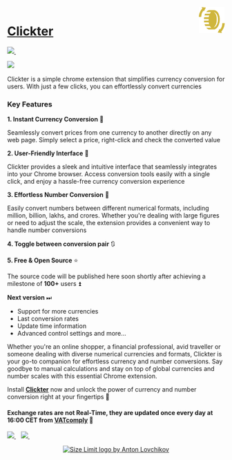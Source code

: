 <img src="./icon.png" align="right" width="60" height="60">

# [Clickter](https://chrome.google.com/webstore/detail/clickter/almdecgpjpjnaoaajejfnjneiioddmdi)

 <a href="https://chrome.google.com/webstore/detail/clickter/almdecgpjpjnaoaajejfnjneiioddmdi">
    <img src="https://img.shields.io/badge/Google_chrome-4285F4?style=for-the-badge&logo=Google-chrome&logoColor=white" />        
  </a>&nbsp;&nbsp;
  
![](https://img.shields.io/badge/version-v1.3.0-blue)

Clickter is a simple chrome extension that simplifies currency conversion for users. With just a few clicks, you can effortlessly convert currencies

### Key Features

**1. Instant Currency Conversion** 🔄

Seamlessly convert prices from one currency to another directly on any web page. Simply select a price, right-click and check the converted value

**2. User-Friendly Interface** 🤝

Clickter provides a sleek and intuitive interface that seamlessly integrates into your Chrome browser. Access conversion tools easily with a single click, and enjoy a hassle-free currency conversion experience

**3. Effortless Number Conversion** 🔢

Easily convert numbers between different numerical formats, including million, billion, lakhs, and crores. Whether you're dealing with large figures or need to adjust the scale, the extension provides a convenient way to handle number conversions

**4. Toggle between conversion pair** 🔃

**5. Free & Open Source** ⭐️

The source code will be published here soon shortly after achieving a milestone of **100+** users ⏫

**Next version** ⏭
* Support for more currencies
* Last conversion rates
* Update time information
* Advanced control settings and more...

Whether you're an online shopper, a financial professional, avid traveller or someone dealing with diverse numerical currencies and formats, Clickter is your go-to companion for effortless currency and number conversions. Say goodbye to manual calculations and stay on top of global currencies and number scales with this essential Chrome extension.

Install **[Clickter](https://chrome.google.com/webstore/detail/clickter/almdecgpjpjnaoaajejfnjneiioddmdi)** now and unlock the power of currency and number conversion right at your fingertips 🚀

#### **Exchange rates are not Real-Time, they are updated once every day at 16:00 CET from [VATcomply](https://vatcomply.com/)** 🙏

 <a href="https://instagram.com/ideazero_">
    <img src="https://img.shields.io/badge/instagram-%23E4405F.svg?&style=for-the-badge&logo=instagram&logoColor=white" />        
  </a>&nbsp;&nbsp;
  
 <a href="https://www.buymeacoffee.com/ideazero">
    <img src="https://img.shields.io/badge/Buy_Me_A_Coffee-FFDD00?style=for-the-badge&logo=buy-me-a-coffee&logoColor=black" />        
  </a>&nbsp;&nbsp;


<a href="https://ideazero.in/">
<p align="center">
    <img src="https://ideazero.in/wp-content/uploads/2022/12/Cream_250x250_IZ_WM.png"
        alt="Size Limit logo by Anton Lovchikov" width="184" height="60">
    
</p>
</a>
